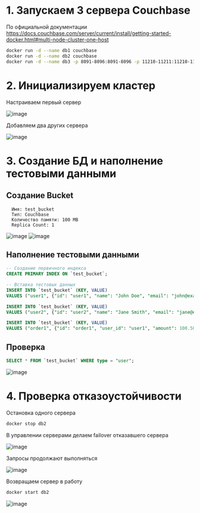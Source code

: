 # 1. Запускаем 3 сервера Couchbase
   По официальной документации https://docs.couchbase.com/server/current/install/getting-started-docker.html#multi-node-cluster-one-host
   ```sh
   docker run -d --name db1 couchbase
   docker run -d --name db2 couchbase
   docker run -d --name db3 -p 8091-8096:8091-8096 -p 11210-11211:11210-11211 couchbase
   ```
# 2. Инициализируем кластер
   Настраиваем первый сервер
   
   ![image](https://github.com/user-attachments/assets/84942bd6-51dc-41fb-a9b8-33379fcc3e41)

   Добавляем два других сервера
   
   ![image](https://github.com/user-attachments/assets/441ef62e-5466-40ad-aa4e-c71a74b664fa)

# 3. Создание БД и наполнение тестовыми данными
   ## Создание Bucket
      Имя: test_bucket
      Тип: Couchbase
      Количество памяти: 100 MB
      Replica Count: 1

   ![image](https://github.com/user-attachments/assets/cdfc007e-dc24-4f49-853d-d31f479fd129)
   ![image](https://github.com/user-attachments/assets/ef16550f-dcdf-4a38-8d33-b1a3c3d3c1ec)

   ## Наполнение тестовыми данными
   ```sql
   -- Создание первичного индекса
   CREATE PRIMARY INDEX ON `test_bucket`;

   -- Вставка тестовых данных
   INSERT INTO `test_bucket` (KEY, VALUE) 
   VALUES ("user1", {"id": "user1", "name": "John Doe", "email": "john@example.com", "type": "user"});

   INSERT INTO `test_bucket` (KEY, VALUE) 
   VALUES ("user2", {"id": "user2", "name": "Jane Smith", "email": "jane@example.com", "type": "user"});

   INSERT INTO `test_bucket` (KEY, VALUE) 
   VALUES ("order1", {"id": "order1", "user_id": "user1", "amount": 100.50, "items": ["item1", "item2"], "type": "order"});
   ```
   ## Проверка
   ```sql
   SELECT * FROM `test_bucket` WHERE type = "user";
   ```
   ![image](https://github.com/user-attachments/assets/46d9265b-35b9-41d8-a5a0-e8ae9e1cd9f6)

# 4. Проверка отказоустойчивости
   Остановка одного сервера
   ```sh
   docker stop db2
   ```
   В управлении серверами делаем failover отказавшего сервера

   ![image](https://github.com/user-attachments/assets/e6a80733-d9c9-41a3-8bc2-10ad44758c07)

   Запросы продолжают выполняться
   
   ![image](https://github.com/user-attachments/assets/e1f4f206-5c39-42cb-94bc-f3f4d7753d5e)

   Возвращаем сервер в работу
   ```sh
   docker start db2
   ```
   ![image](https://github.com/user-attachments/assets/636edbb4-0408-404b-afc8-0616248f5c0a)
